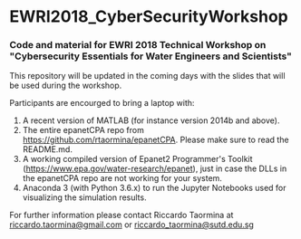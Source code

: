 # EWRI2018_CyberSecurityWorkshop

### Code and material for EWRI 2018 Technical Workshop on "Cybersecurity Essentials for Water Engineers and Scientists"

This repository will be updated in the coming days with the slides that will be used during the workshop.

Participants are encourged to bring a laptop with:

1. A recent version of MATLAB (for instance version 2014b and above).
2. The entire epanetCPA repo from https://github.com/rtaormina/epanetCPA. Please make sure to read the README.md.
3. A working compiled version of Epanet2 Programmer's Toolkit (https://www.epa.gov/water-research/epanet), just in case the DLLs in the epanetCPA repo are not working for your system.
4. Anaconda 3 (with Python 3.6.x) to run the Jupyter Notebooks used for visualizing the simulation results.


For further information please contact Riccardo Taormina at riccardo.taormina@gmail.com or riccardo_taormina@sutd.edu.sg
